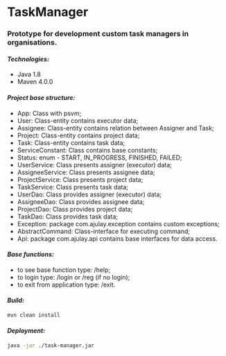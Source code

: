 #                      TaskManager

### Prototype for development custom task managers in organisations.

#### *Technologies:*
* Java 1.8
* Maven 4.0.0

#### *Project base structure:*
* App: Class with psvm;
* User: Class-entity contains executor data;
* Assignee: Class-entity contains relation between Assigner and Task;
* Project: Class-entity contains project data;
* Task: Class-entity contains task data;  
* ServiceConstant: Class contains base constants;
* Status: enum - START, IN_PROGRESS, FINISHED, FAILED;
* UserService: Class presents assigner (executor) data; 
* AssigneeService: Class presents assignee data;
* ProjectService: Class presents project data;
* TaskService: Class presents task data;
* UserDao: Class provides assigner (executor) data; 
* AssigneeDao: Class provides assignee data; 
* ProjectDao: Class provides project data;
* TaskDao: Class provides task data;
* Exception: package com.ajulay.exception contains custom exceptions;
* AbstractCommand: Class-interface for executing command;
* Api: package com.ajulay.api contains base interfaces for data access.

#### *Base functions:*    
* to see base function type: /help;
* to login type: /login or /reg (if no login);
* to exit from application type: /exit. 

#### *Build:*

```bash
mvn clean install
```
#### *Deployment:* 
```bash
java -jar ./task-manager.jar
```
